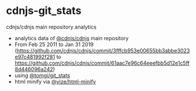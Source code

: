 # cdnjs-git_stats
cdnjs/cdnjs main repository analytics

 - analytics data of [@cdnjs/cdnjs](https://github.com/cdnjs/cdnjs) main repository
  - From Feb 25 2011 to Jan 31 2019 (https://github.com/cdnjs/cdnjs/commit/3fffcb953e00655bb3abbe3023e97c481992f281 to https://github.com/cdnjs/cdnjs/commit/61aac7e96c64eeefbb5d12e1c5ff8d446096a242)
 - using [@tomgi/git_stats](https://github.com/tomgi/git_stats)
 - html minify via [@yize/html-minify](https://github.com/yize/html-minify)
